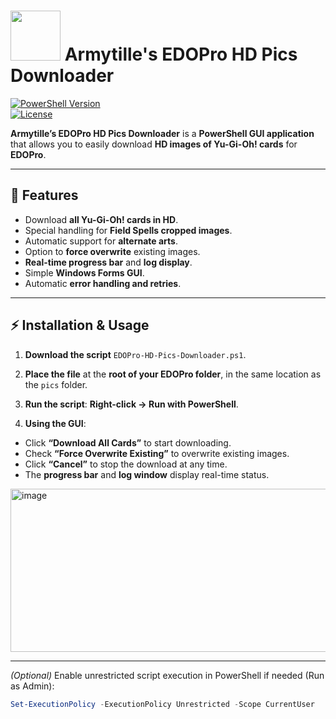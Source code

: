 # <img src="https://projectignis.github.io/assets/img/ignis_logo.png" width="80"/> Armytille's EDOPro HD Pics Downloader

[![PowerShell Version](https://img.shields.io/badge/PowerShell-5.1%2B-blue)](https://docs.microsoft.com/en-us/powershell/scripting/overview)  
[![License](https://img.shields.io/badge/License-MIT-green)](LICENSE)  

**Armytille’s EDOPro HD Pics Downloader** is a **PowerShell GUI application** that allows you to easily download **HD images of Yu-Gi-Oh! cards** for **EDOPro**.

---

## 🌟 Features

- Download **all Yu-Gi-Oh! cards in HD**.
- Special handling for **Field Spells cropped images**.
- Automatic support for **alternate arts**.
- Option to **force overwrite** existing images.
- **Real-time progress bar** and **log display**.
- Simple **Windows Forms GUI**.
- Automatic **error handling and retries**.

---

## ⚡ Installation & Usage

1. **Download the script** `EDOPro-HD-Pics-Downloader.ps1`.
2. **Place the file** at the **root of your EDOPro folder**, in the same location as the `pics` folder.  
3. **Run the script**: **Right-click → Run with PowerShell**.

4. **Using the GUI**:

- Click **“Download All Cards”** to start downloading.
- Check **“Force Overwrite Existing”** to overwrite existing images.
- Click **“Cancel”** to stop the download at any time.
- The **progress bar** and **log window** display real-time status.
  
<img width="616" height="261" alt="image" src="https://github.com/user-attachments/assets/69c0684e-5961-4e64-a503-192aede20b93" />

---

*(Optional)* Enable unrestricted script execution in PowerShell if needed (Run as Admin):
```powershell
Set-ExecutionPolicy -ExecutionPolicy Unrestricted -Scope CurrentUser

